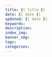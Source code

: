 ```yaml
---
title: {{ title }}
date: {{ date }}
updated: {{ date }}
keywords: 
description:
index_img:
banner_img:
tags:
categories:
---
```

